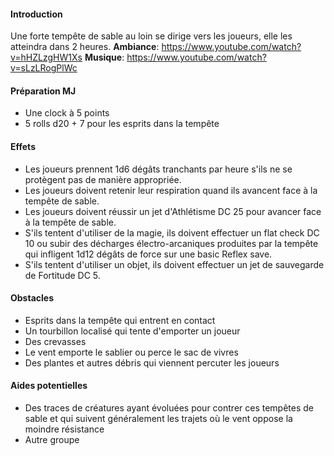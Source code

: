 #### Introduction
Une forte tempête de sable au loin se dirige vers les joueurs, elle les atteindra dans 2 heures.
**Ambiance**: https://www.youtube.com/watch?v=hHZLzgHW1Xs
**Musique**: https://www.youtube.com/watch?v=sLzLRogPlWc
#### Préparation MJ
- Une clock à 5 points
- 5 rolls d20 + 7 pour les esprits dans la tempête
#### Effets
- Les joueurs prennent 1d6 dégâts tranchants par heure s'ils ne se protègent pas de manière appropriée.
- Les joueurs doivent retenir leur respiration quand ils avancent face à la tempête de sable.
- Les joueurs doivent réussir un jet d'Athlétisme DC 25 pour avancer face à la tempête de sable.
- S'ils tentent d'utiliser de la magie, ils doivent effectuer un flat check DC 10 ou subir des décharges électro-arcaniques produites par la tempête qui infligent 1d12 dégâts de force sur une basic Reflex save.
- S'ils tentent d'utiliser un objet, ils doivent effectuer un jet de sauvegarde de Fortitude DC 5.
#### Obstacles
- Esprits dans la tempête qui entrent en contact
- Un tourbillon localisé qui tente d'emporter un joueur
- Des crevasses
- Le vent emporte le sablier ou perce le sac de vivres
- Des plantes et autres débris qui viennent percuter les joueurs
#### Aides potentielles
- Des traces de créatures ayant évoluées pour contrer ces tempêtes de sable et qui suivent généralement les trajets où le vent oppose la moindre résistance
- Autre groupe
